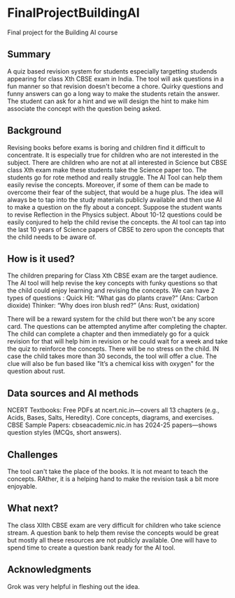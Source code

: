 # FinalProjectBuildingAI

Final project for the Building AI course

## Summary

A quiz based revision system for students especially targetting studends appearing for class Xth CBSE exam in India. The tool will ask questions in a fun manner so that revision doesn't 
become a chore. Quirky questions and funny answers can go a long way to make the students retain the answer. The student can ask for a hint and we will design the hint to make him associate 
the concept with the question being asked.


## Background

Revising books before exams is boring and children find it difficult to concentrate. It is especially true for children who are not interested in the subject. There are children
who are not at all interested in Science but CBSE class Xth exam make these students take the Science paper too. The students go for rote method and really struggle. The AI Tool can 
help them easily revise the concepts. Moreover, if some of them can be made to overcome their fear of the subject, that would be a huge plus. 
The idea will always be to tap into the study materials publicly available and then use AI to make a question on the fly about a concept. Suppose the student wants to revise Reflection 
in the Physics subject. About 10-12 questions could be easily conjured to help the child revise the concepts. the AI tool can tap into the last 10 years of Science papers of CBSE to 
zero upon the concepts that the child needs to be aware of.


## How is it used?

The children preparing for Class Xth CBSE exam are the target audience. The AI tool will help revise the key concepts with funky questions so that the child could enjoy learning and revising the concepts. 
We can have 2 types of questions :
Quick Hit: “What gas do plants crave?” (Ans: Carbon dioxide)
Thinker: “Why does iron blush red?” (Ans: Rust, oxidation)

There will be a reward system for the child but there won't be any score card. The questions can be attempted anytime after completing the chapter. The child can complete a chapter and then  immediately go for a quick revision for that will help him in revision or he could wait for a week and take the quiz to reinforce the concepts. There will be no stress on the child. IN case the child takes more than 30 seconds, the tool will offer a clue. The clue will also be fun based like "It’s a chemical kiss with oxygen" for the question about rust.

## Data sources and AI methods
NCERT Textbooks: Free PDFs at ncert.nic.in—covers all 13 chapters (e.g., Acids, Bases, Salts, Heredity). Core concepts, diagrams, and exercises.
CBSE Sample Papers: cbseacademic.nic.in has 2024-25 papers—shows question styles (MCQs, short answers).

## Challenges

The tool can't take the place of the books. It is not meant to teach the concepts. RAther, it is a helping hand to make the revision task a bit more enjoyable.

## What next?

The class XIIth CBSE exam are very difficult for children who take science stream. A question bank to help them revise the concepts would be great but mostly all these resources are not publicly available. One will have to spend time to create a question bank ready for the AI tool. 


## Acknowledgments

Grok was very helpful in fleshing out the idea.
